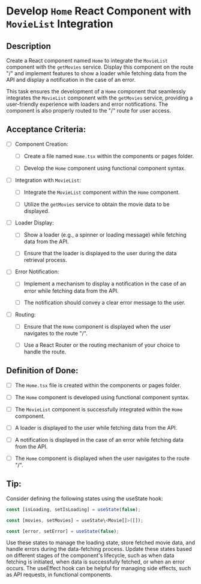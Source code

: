 # Develop `Home` React Component with `MovieList` Integration

## Description

Create a React component named `Home` to integrate the `MovieList` component with the `getMovies` service. Display this component on the route "/" and implement features to show a loader while fetching data from the API and display a notification in the case of an error.

This task ensures the development of a `Home` component that seamlessly integrates the `MovieList` component with the `getMovies` service, providing a user-friendly experience with loaders and error notifications. The component is also properly routed to the "/" route for user access.

## Acceptance Criteria:

- [ ] Component Creation:

    - [ ] Create a file named `Home.tsx` within the components or pages folder.

    - [ ] Develop the `Home` component using functional component syntax.

- [ ] Integration with `MovieList`:

    - [ ] Integrate the `MovieList` component within the `Home` component.

    - [ ] Utilize the `getMovies` service to obtain the movie data to be displayed.

- [ ] Loader Display:

    - [ ] Show a loader (e.g., a spinner or loading message) while fetching data from the API.

    - [ ] Ensure that the loader is displayed to the user during the data retrieval process.

- [ ] Error Notification:

    - [ ] Implement a mechanism to display a notification in the case of an error while fetching data from the API.

    - [ ] The notification should convey a clear error message to the user.

- [ ] Routing:

    - [ ] Ensure that the `Home` component is displayed when the user navigates to the route "/".

    - [ ] Use a React Router or the routing mechanism of your choice to handle the route.

## Definition of Done:

- [ ] The `Home.tsx` file is created within the components or pages folder.

- [ ] The `Home` component is developed using functional component syntax.

- [ ] The `MovieList` component is successfully integrated within the `Home` component.

- [ ] A loader is displayed to the user while fetching data from the API.

- [ ] A notification is displayed in the case of an error while fetching data from the API.

- [ ] The `Home` component is displayed when the user navigates to the route "/".

## Tip:

Consider defining the following states using the useState hook:

```js
const [isLoading, setIsLoading] = useState(false);

const [movies, setMovies] = useState\<Movie[]>([]);

const [error, setError] = useState(false);
```

Use these states to manage the loading state, store fetched movie data, and handle errors during the data-fetching process. Update these states based on different stages of the component\'s lifecycle, such as when data fetching is initiated, when data is successfully fetched, or when an error occurs. The useEffect hook can be helpful for managing side effects, such as API requests, in functional components.
